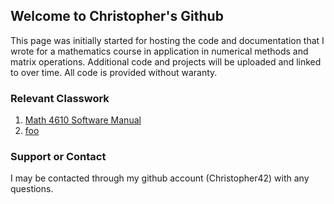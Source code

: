 ## Welcome to Christopher's Github

This page was initially started for hosting the code and documentation that I wrote for a mathematics course in application in numerical methods and matrix operations. Additional code and projects will be uploaded and linked to over time. All code is provided without waranty.

### Relevant Classwork

1. [Math 4610 Software Manual](https://christopher42.github.io/computational-mathematics/main)
2. [foo](https://jvkoebbe.github.io/math4610/main)

### Support or Contact

I may be contacted through my github account (Christopher42) with any questions.
